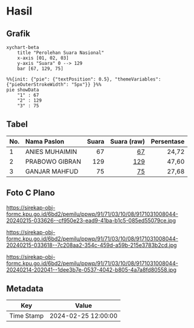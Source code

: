 # Hasil

## Grafik

```mermaid
xychart-beta
    title "Perolehan Suara Nasional"
    x-axis [01, 02, 03]
    y-axis "Suara" 0 --> 129
    bar [67, 129, 75]
```

```mermaid
%%{init: {"pie": {"textPosition": 0.5}, "themeVariables": {"pieOuterStrokeWidth": "5px"}} }%%
pie showData
    "1" : 67
    "2" : 129
    "3" : 75
```

## Tabel

| No. | Nama Paslon    | Suara | Suara (raw) | Persentase |
|:--- |:-------------- | -----:| -----------:| ----------:|
| 1   | ANIES MUHAIMIN | 67    | [67][p-1]   | 24,72      |
| 2   | PRABOWO GIBRAN | 129   | [129][p-2]  | 47,60      |
| 3   | GANJAR MAHFUD  | 75    | [75][p-3]   | 27,68      |


[p-1]: https://github.com/gigit-pemilu/pemilu-2024/blob/main/pilpres/hitung-suara/sub/91-papua/sub/71-kota-jayapura/sub/03-abepura/sub/1008-awiyo/sub/044-tps/sub/paslon-1.txt
[p-2]: https://github.com/gigit-pemilu/pemilu-2024/blob/main/pilpres/hitung-suara/sub/91-papua/sub/71-kota-jayapura/sub/03-abepura/sub/1008-awiyo/sub/044-tps/sub/paslon-2.txt
[p-3]: https://github.com/gigit-pemilu/pemilu-2024/blob/main/pilpres/hitung-suara/sub/91-papua/sub/71-kota-jayapura/sub/03-abepura/sub/1008-awiyo/sub/044-tps/sub/paslon-3.txt

## Foto C Plano

https://sirekap-obj-formc.kpu.go.id/6bd2/pemilu/ppwp/91/71/03/10/08/9171031008044-20240215-033626--cf950e23-ead9-41ba-b1c5-085ed55079ce.jpg

https://sirekap-obj-formc.kpu.go.id/6bd2/pemilu/ppwp/91/71/03/10/08/9171031008044-20240215-033618--7c208aa2-354c-459d-a59b-215e3783b2cd.jpg

https://sirekap-obj-formc.kpu.go.id/6bd2/pemilu/ppwp/91/71/03/10/08/9171031008044-20240214-202041--1dee3b7e-0537-4042-b805-4a7a8fd80558.jpg


## Metadata

| Key        | Value               |
| ---------- | ------------------- |
| Time Stamp | 2024-02-25 12:00:00 |



